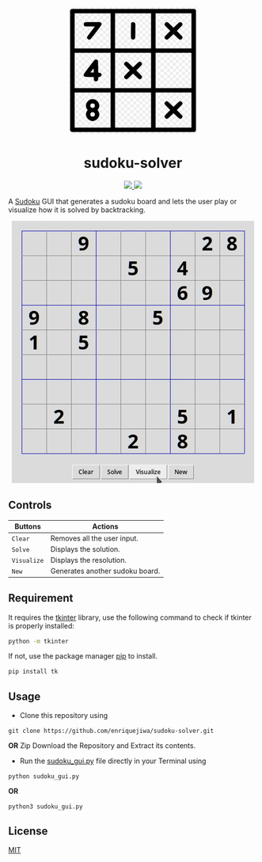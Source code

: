 <p align="center">
  <img src="https://github.com/enriquejiwa/sudoku-solver/blob/main/assets/icon.png" width="256" height="256">
  <h1 align="center">sudoku-solver</h2>
  <p align="center">
    <a href="https://github.com/enriquejiwa/sudoku-solver/blob/main/LICENSE">
      <img src="https://img.shields.io/badge/license-MIT-informational">
    </a>
    <a href="https://www.python.org/">
    	<img src="https://img.shields.io/badge/python-v3.9-informational">
    </a>
  </p>
</p>

A [Sudoku](https://en.wikipedia.org/wiki/Sudoku) GUI that generates a sudoku board and lets the user play or visualize how it is solved by backtracking.

<p align="center">
	<img src="https://github.com/enriquejiwa/sudoku-solver/blob/main/assets/screenrecording.gif">
</p>

## Controls

| Buttons           | Actions                               |
|-------------------|---------------------------------------|
| `Clear`           | Removes all the user input.           |
| `Solve`           | Displays the solution.                |
| `Visualize`       | Displays the resolution.              |
| `New`             | Generates another sudoku board.       |

## Requirement

It requires the [tkinter](https://docs.python.org/3/library/tkinter.html) library, use the following command to check if tkinter is properly installed:

```bash
python -m tkinter
```

If not, use the package manager [pip](https://pip.pypa.io/en/stable/) to install.

```bash
pip install tk
```

## Usage

-	Clone this repository using
```
git clone https://github.com/enriquejiwa/sudoku-solver.git
```
**OR**
Zip Download the Repository and Extract its contents.
-	Run the [sudoku_gui.py](https://github.com/enriquejiwa/sudoku-solver/blob/main/sudoku_gui.py) file directly in your Terminal using
```
python sudoku_gui.py
```
**OR**
```
python3 sudoku_gui.py
```
## License
[MIT](https://choosealicense.com/licenses/mit/)
